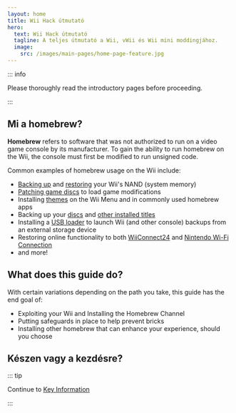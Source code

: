 ```yaml
---
layout: home
title: Wii Hack útmutató
hero:
  text: Wii Hack útmutató
  tagline: A teljes útmutató a Wii, vWii és Wii mini moddingjához.
  image:
    src: /images/main-pages/home-page-feature.jpg
---
```


::: info

Please thoroughly read the introductory pages before proceeding.

:::

## Mi a homebrew?

**Homebrew** refers to software that was not authorized to run on a video game console by its manufacturer. To gain the ability to run homebrew on the Wii, the console must first be modified to run unsigned code.

Common examples of homebrew usage on the Wii include:

- [Backing up](bootmii) and [restoring](bootmiirecover) your Wii's NAND (system memory)
- [Patching game discs](https://wiki.hacks.guide/wiki/Wii:Riivolution) to load game modifications
- Installing [themes](themes) on the Wii Menu and in commonly used homebrew apps
- Backing up your [discs](dump-games) and [other installed titles](dump-wads)
- Installing a [USB loader](wii-loaders) to launch Wii (and other console) backups from an external storage device
- Restoring online functionality to both [WiiConnect24](wiiconnect24) and [Nintendo Wi-Fi Connection](nintendowfc)
- and more!

## What does this guide do?

With certain variations depending on the path you take, this guide has the end goal of:

- Exploiting your Wii and Installing the Homebrew Channel
- Putting safeguards in place to help prevent bricks
- Installing other homebrew that can enhance your experience, should you choose

## Készen vagy a kezdésre?

::: tip

Continue to [Key Information](key-information)

:::
